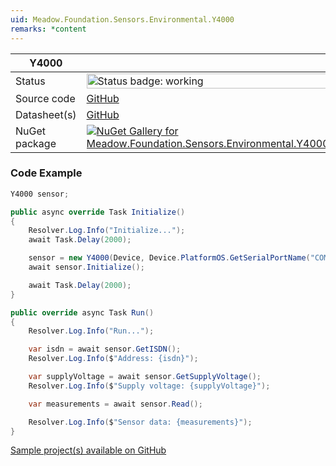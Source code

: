 ```yaml
---
uid: Meadow.Foundation.Sensors.Environmental.Y4000
remarks: *content
---
```


| Y4000 | |
|--------|--------|
| Status | <img src="https://img.shields.io/badge/Working-brightgreen" style="width: auto; height: -webkit-fill-available;" alt="Status badge: working" /> |
| Source code | [GitHub](https://github.com/WildernessLabs/Meadow.Foundation/tree/main/Source/Meadow.Foundation.Peripherals/Sensors.Environmental.Y4000) |
| Datasheet(s) | [GitHub](https://github.com/WildernessLabs/Meadow.Foundation/tree/main/Source/Meadow.Foundation.Peripherals/Sensors.Environmental.Y4000/Datasheet) |
| NuGet package | <a href="https://www.nuget.org/packages/Meadow.Foundation.Sensors.Environmental.Y4000/" target="_blank"><img src="https://img.shields.io/nuget/v/Meadow.Foundation.Sensors.Environmental.Y4000.svg?label=Meadow.Foundation.Sensors.Environmental.Y4000" alt="NuGet Gallery for Meadow.Foundation.Sensors.Environmental.Y4000" /></a> |
### Code Example

```csharp
Y4000 sensor;

public async override Task Initialize()
{
    Resolver.Log.Info("Initialize...");
    await Task.Delay(2000);

    sensor = new Y4000(Device, Device.PlatformOS.GetSerialPortName("COM4"), 0x01, Device.Pins.D09);
    await sensor.Initialize();

    await Task.Delay(2000);
}

public override async Task Run()
{
    Resolver.Log.Info("Run...");

    var isdn = await sensor.GetISDN();
    Resolver.Log.Info($"Address: {isdn}");

    var supplyVoltage = await sensor.GetSupplyVoltage();
    Resolver.Log.Info($"Supply voltage: {supplyVoltage}");

    var measurements = await sensor.Read();

    Resolver.Log.Info($"Sensor data: {measurements}");
}

```

[Sample project(s) available on GitHub](https://github.com/WildernessLabs/Meadow.Foundation/tree/main/Source/Meadow.Foundation.Peripherals/Sensors.Environmental.Y4000/Samples/Y4000_Sample)


